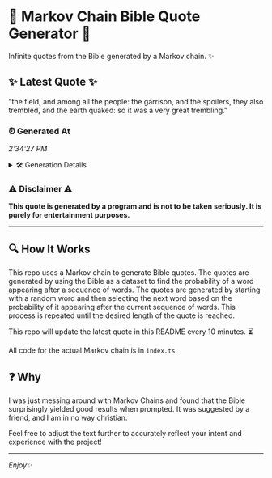 # 📖 Markov Chain Bible Quote Generator 📖

Infinite quotes from the Bible generated by a Markov chain. ✨

## ✨ Latest Quote ✨
"the field, and among all the people: the garrison, and the spoilers, they also trembled, and the earth quaked: so it was a very great trembling."

### ⏰ Generated At
*2:34:27 PM*

<details>
    <summary>🛠️ Generation Details</summary>
    <p>
        <strong>🌱 Seed:</strong> the<br>
        <strong>🔄 Iterations:</strong> 25<br>
        <strong>📜 Context History:</strong><br>[ the ]: field,<br>[ the, field, ]: and<br>[ the, field,, and ]: among<br>[ the, field,, and, among ]: all<br>[ the, field,, and, among, all ]: the<br>[ the, field,, and, among, all, the ]: people:<br>[ field,, and, among, all, the, people: ]: the<br>[ and, among, all, the, people:, the ]: garrison,<br>[ among, all, the, people:, the, garrison, ]: and<br>[ all, the, people:, the, garrison,, and ]: the<br>[ the, people:, the, garrison,, and, the ]: spoilers,<br>[ people:, the, garrison,, and, the, spoilers, ]: they<br>[ the, garrison,, and, the, spoilers,, they ]: also<br>[ garrison,, and, the, spoilers,, they, also ]: trembled,<br>[ and, the, spoilers,, they, also, trembled, ]: and<br>[ the, spoilers,, they, also, trembled,, and ]: the<br>[ spoilers,, they, also, trembled,, and, the ]: earth<br>[ they, also, trembled,, and, the, earth ]: quaked:<br>[ also, trembled,, and, the, earth, quaked: ]: so<br>[ trembled,, and, the, earth, quaked:, so ]: it<br>[ and, the, earth, quaked:, so, it ]: was<br>[ the, earth, quaked:, so, it, was ]: a<br>[ earth, quaked:, so, it, was, a ]: very<br>[ quaked:, so, it, was, a, very ]: great<br>[ so, it, was, a, very, great ]: trembling.<br>
    </p>
</details>

### ⚠️ Disclaimer ⚠️
**This quote is generated by a program and is not to be taken seriously. It is purely for entertainment purposes.**

---

## 🔍 How It Works

This repo uses a Markov chain to generate Bible quotes. The quotes are generated by using the Bible as a dataset to find the probability of a word appearing after a sequence of words. The quotes are generated by starting with a random word and then selecting the next word based on the probability of it appearing after the current sequence of words. This process is repeated until the desired length of the quote is reached.

This repo will update the latest quote in this README every 10 minutes. ⏳

All code for the actual Markov chain is in `index.ts`.

## ❓ Why

I was just messing around with Markov Chains and found that the Bible surprisingly yielded good results when prompted. 
It was suggested by a friend, and I am in no way christian.

Feel free to adjust the text further to accurately reflect your intent and experience with the project!

---

*Enjoy*✨
